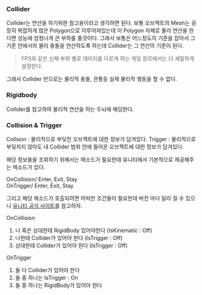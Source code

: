 ### Collider

Collider는 연산을 하기위한 참고용이라고 생각하면 된다. 보통 오브젝트의 Mesh는 굉장히 복잡하게 많은 Polygon으로 이루어져있는데 이 Polygon 자체로 물리 연산을 한다면 성능에 엄청나게 큰 부하를 줄것이다. 그래서 보통은 어느정도의 기준을 잡아서 그 기준 안에서의 물리 충돌을 연산하도록 하는데 Collider는 그 연산의 기준이 된다.

> FPS와 같은 신체 부위 별로 데미지를 다르게 하는 게임 장르에서는 더 세밀하게 설정한다.

그래서 Collider 만으로는 물리적 충돌, 관통등 실제 물리적 행동을 할 수 없다.

### Rigidbody

Collider를 참고하여 물리적 연산을 하는 두뇌에 해당한다.

### Collision & Trigger

Collsion : 물리적으로 부딪친 오브젝트에 대한 정보가 담겨있다.
Trigger : 물리적으로 부딫치지 않아도 내 Collider 범위 안에 들어온 오브젝트에 대한 정보가 담겨있다.

해당 정보들을 조회하기 위해서는 메소드가 필요한데 유니티에서 기본적으로 제공해주는 메소드가 있다.

OnCollision/ Enter, Exit, Stay  
OnTrigger/ Enter, Exit, Stay

그리고 해당 메소드가 호출되려면 어떠한 조건들이 필요한데 버전 마다 달라 질 수 있으니 [유니티 공식 사이트](https://docs.unity3d.com/Manual/CollidersOverview.html)를 참고하자.

OnCollision

1. 나 혹은 상대한테 RigidBody 있어야한다 (IsKinematic : Off)
2. 나한테 Collider가 있어야 한다 (IsTrigger : Off)
3. 상대한테 Collider가 있어야 한다 (IsTrigger : Off)

OnTrigger

1. 둘 다 Collider가 있어야 한다
2. 둘 중 하나는 IsTrigger : On
3. 둘 중 하나는 RigidBody가 있어야 한다
